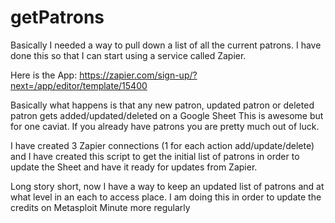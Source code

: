 # getPatrons

Basically I needed a way to pull down a list of all the current
patrons. I have done this so that I can start using a service
called Zapier.

Here is the App: https://zapier.com/sign-up/?next=/app/editor/template/15400

Basically what happens is that any new patron, updated patron
or deleted patron gets added/updated/deleted on a Google Sheet
This is awesome but for one caviat. If you already have patrons
you are pretty much out of luck.

I have created 3 Zapier connections (1 for each action add/update/delete)
and I have created this script to get the initial list of patrons
in order to update the Sheet and have it ready for updates from Zapier.

Long story short, now I have a way to keep an updated list of patrons
and at what level in an each to access place. I am doing this in order
to update the credits on Metasploit Minute more regularly
